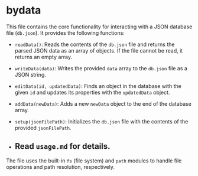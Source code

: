 # bydata

This file contains the core functionality for interacting with a JSON database file (`db.json`). It provides the following functions:

- `readData()`: Reads the contents of the `db.json` file and returns the parsed JSON data as an array of objects. If the file cannot be read, it returns an empty array.
- `writeData(data)`: Writes the provided `data` array to the `db.json` file as a JSON string.
- `editData(id, updatedData)`: Finds an object in the database with the given `id` and updates its properties with the `updatedData` object.
- `addData(newData)`: Adds a new `newData` object to the end of the database array.
- `setup(jsonFilePath)`: Initializes the `db.json` file with the contents of the provided `jsonFilePath`.

- ## Read `usage.md` for details.

The file uses the built-in `fs` (file system) and `path` modules to handle file operations and path resolution, respectively.
